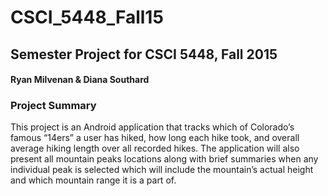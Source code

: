 # CSCI_5448_Fall15
## Semester Project for CSCI 5448, Fall 2015
#### Ryan Milvenan & Diana Southard

### Project Summary
<p>This project is an Android application that tracks which of Colorado’s famous “14ers” a user has hiked, how long each hike took, and overall average hiking length over all recorded hikes. The application will also present all mountain peaks locations along with brief summaries when any individual peak is selected which will include the mountain’s actual height and which mountain range it is a part of.
</p>

